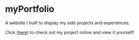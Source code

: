 # myPortfolio
A website I built to display my side projects and experiences.

Click ([here](https://shabbir1065.github.io/)) to check out my project online and view it yourself!

